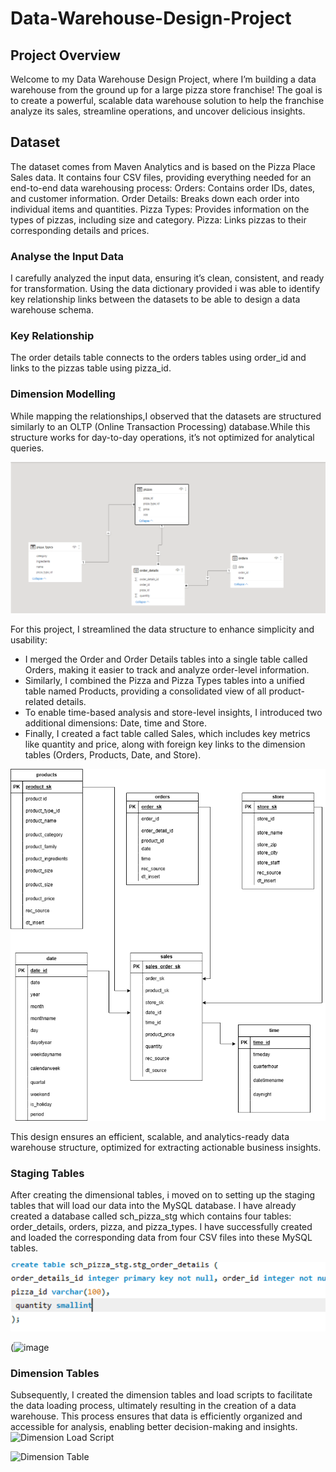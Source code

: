 # Data-Warehouse-Design-Project
## Project Overview 
Welcome to my Data Warehouse Design Project, where I’m building a data warehouse from the ground up for a large pizza store franchise! The goal is to create a powerful, scalable data warehouse solution to help the franchise analyze its sales, streamline operations, and uncover delicious insights.
## Dataset 
The dataset comes from Maven Analytics and is based on the Pizza Place Sales data. It contains four CSV files, providing everything needed for an end-to-end data warehousing process:
Orders: Contains order IDs, dates, and customer information.
Order Details: Breaks down each order into individual items and quantities.
Pizza Types: Provides information on the types of pizzas, including size and category.
Pizza: Links pizzas to their corresponding details and prices.
### Analyse the Input Data
I carefully analyzed the input data, ensuring it’s clean, consistent, and ready for transformation.
Using the data dictionary provided i was able to identify key relationship links between the datasets to be able to design a data warehouse schema.
### Key Relationship 
The order details table connects to the orders tables using order_id and links to the pizzas table using pizza_id.
### Dimension Modelling 
While mapping the relationships,I observed that the datasets are structured similarly to an OLTP (Online Transaction Processing) database.While this structure works for day-to-day operations, it’s not optimized for analytical queries.

![Alt Text](https://github.com/CynthiaKiplagat/Data-Warehouse-Design-Project/blob/main/Existing%20Model%20in%20CSV%20.PNG)

For this project, I streamlined the data structure to enhance simplicity and usability:
*	I merged the Order and Order Details tables into a single table called Orders, making it easier to track and analyze order-level information.
*	Similarly, I combined the Pizza and Pizza Types tables into a unified table named Products, providing a consolidated view of all product-related details.
*	To enable time-based analysis and store-level insights, I introduced two additional dimensions: Date, time and Store.
*	Finally, I created a fact table called Sales, which includes key metrics like quantity and price, along with foreign key links to the dimension tables (Orders, Products, Date, and Store).

![Alt Text](https://github.com/CynthiaKiplagat/Data-Warehouse-Design-Project/blob/main/Dimension%20Modelling.drawio.png)

This design ensures an efficient, scalable, and analytics-ready data warehouse structure, optimized for extracting actionable business insights.
### Staging Tables 
After creating the dimensional tables, i moved on to setting up the staging tables that will load our data into the MySQL database. I have already created a database called sch_pizza_stg which contains four tables: order_details, orders, pizza, and pizza_types. I have successfully created and loaded the corresponding data from four CSV files into these MySQL tables.

![Alt Text](https://github.com/CynthiaKiplagat/Data-Warehouse-Design-Project/blob/main/Order%20Details.PNG)

(![image](https://github.com/user-attachments/assets/e7d74f7b-9338-4fbf-8fe0-10bc2c04c673)
### Dimension Tables 
Subsequently, I created the dimension tables and load scripts to facilitate the data loading process, ultimately resulting in the creation of a data warehouse. This process ensures that data is efficiently organized and accessible for analysis, enabling better decision-making and insights.
<img width="484" alt="Dimension Load Script" src="https://github.com/user-attachments/assets/fa7fcb1e-d215-4ae4-be5c-5b90ca98c5ac" />

<img width="265" alt="Dimension Table" src="https://github.com/user-attachments/assets/0db52854-cc6d-4b59-8beb-a7de092de6c7" />











